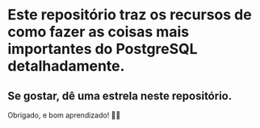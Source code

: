 # Este repositório traz os recursos de como fazer as coisas mais importantes do PostgreSQL detalhadamente. 
## Se gostar, dê uma estrela neste repositório.
Obrigado, e bom aprendizado! 
🐱‍🏍
